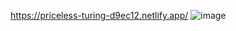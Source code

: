 https://priceless-turing-d9ec12.netlify.app/
![image](https://user-images.githubusercontent.com/63831506/154848797-f008c90d-c452-4b23-9b26-846eb35ea07b.png)
